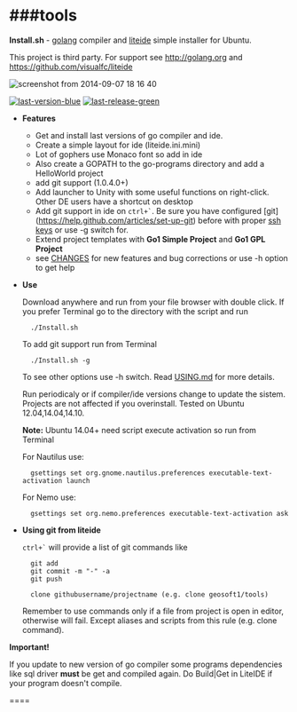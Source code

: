 ###tools
====
**Install.sh** - [golang](http://golang.org) compiler and [liteide](https://github.com/visualfc/liteide) simple installer for Ubuntu.

This project is third party. For support see http://golang.org and https://github.com/visualfc/liteide

![screenshot from 2014-09-07 18 16 40](https://cloud.githubusercontent.com/assets/6298396/4178685/4460829c-36a2-11e4-9674-236082f70d03.png)

[![last-version-blue](https://cloud.githubusercontent.com/assets/6298396/5602522/8967405e-935b-11e4-8777-de3623ed6ad7.png)](https://github.com/geosoft1/tools/archive/master.zip)
[![last-release-green](https://cloud.githubusercontent.com/assets/6298396/5602520/83eb3f72-935b-11e4-9fc0-296506ca5c9a.png)](https://github.com/geosoft1/tools/releases/latest)

* **Features**
    * Get and install last versions of go compiler and ide.
    * Create a simple layout for ide (liteide.ini.mini)
    * Lot of gophers use Monaco font so add in ide
    * Also create a GOPATH to the go-programs directory and add a HelloWorld project
	* add git support (1.0.4.0+)
    * Add launcher to Unity with some useful functions on right-click. Other DE users have a shortcut on desktop
    * Add git support in ide on `` ctrl+` ``. Be sure you have configured [git] (https://help.github.com/articles/set-up-git) before with proper [ssh keys](https://help.github.com/articles/generating-ssh-keys) or use -g switch for.
    * Extend project templates with **Go1 Simple Project** and **Go1 GPL Project**
    * see [CHANGES](https://github.com/geosoft1/tools/blob/master/CHANGES) for new features and bug corrections or use -h option to get help
	
* **Use**

    Download anywhere and run from your file browser with double click. If you prefer Terminal go to the directory with the script and run
	
        ./Install.sh

    To add git support run from Terminal

	    ./Install.sh -g

    To see other options use -h switch. Read [USING.md](https://github.com/geosoft1/tools/blob/master/USING.md) for more details.

    Run periodicaly or if compiler/ide versions change to update the sistem.
    Projects are not affected if you overinstall.
    Tested on Ubuntu 12.04,14.04,14.10.
	
    **Note:** Ubuntu 14.04+ need script execute activation so run from Terminal
	
	For Nautilus use:
	
        gsettings set org.gnome.nautilus.preferences executable-text-activation launch
		
	For Nemo use:
	
	    gsettings set org.nemo.preferences executable-text-activation ask

* **Using git from liteide**

    `` ctrl+` `` will provide a list of git commands like

        git add
        git commit -m "-" -a
        git push
        
        clone githubusername/projectname (e.g. clone geosoft1/tools)

    Remember to use commands only if a file from project is open in editor, otherwise will fail. Except aliases and scripts from this rule (e.g. clone command).

**Important!**

If you update to new version of go compiler some programs dependencies like sql driver **must** be get and compiled again. Do Build|Get in LiteIDE if your program doesn't compile.
	
====
